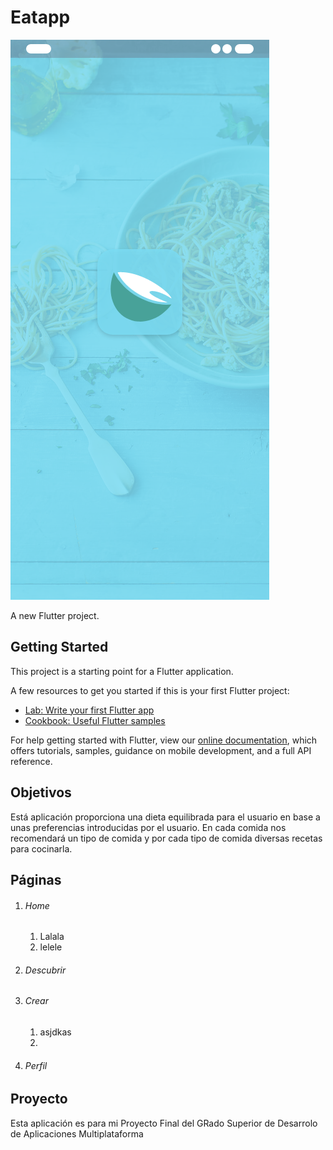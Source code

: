 # Eatapp
![Pantalla de inicio](/images/inicio.png)

A new Flutter project.

## Getting Started

This project is a starting point for a Flutter application.

A few resources to get you started if this is your first Flutter project:

- [Lab: Write your first Flutter app](https://flutter.dev/docs/get-started/codelab)
- [Cookbook: Useful Flutter samples](https://flutter.dev/docs/cookbook)

For help getting started with Flutter, view our
[online documentation](https://flutter.dev/docs), which offers tutorials,
samples, guidance on mobile development, and a full API reference.

## Objetivos

Está aplicación proporciona una dieta equilibrada para el usuario en base a unas preferencias introducidas por el usuario. En cada comida nos recomendará un tipo de comida y por cada tipo de comida diversas recetas para cocinarla.

## Páginas

1. ###### Home
   1. Lalala
   1. lelele
1. ###### Descubrir
1. ###### Crear
   1. asjdkas
   1. 
1. ###### Perfil

## Proyecto

Esta aplicación es para mi Proyecto Final del GRado Superior de Desarrolo de Aplicaciones Multiplataforma
